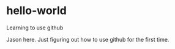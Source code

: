 # hello-world
Learning to use github

Jason here. Just figuring out how to use github for the first time.  
